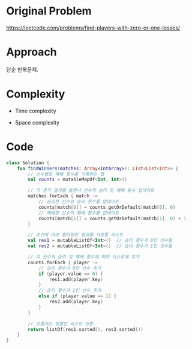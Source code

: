 # Original Problem

https://leetcode.com/problems/find-players-with-zero-or-one-losses/

# Approach

단순 반복문제.

# Complexity

- Time complexity

- Space complexity

# Code

```kotlin
class Solution {
    fun findWinners(matches: Array<IntArray>): List<List<Int>> {
        // 선수별로 패배 횟수를 기록하는 맵
        val counts = mutableMapOf<Int, Int>()

        // 각 경기 결과를 돌면서 선수의 승리 및 패배 횟수 업데이트
        matches.forEach { match ->
            // 승리한 선수의 승리 횟수를 업데이트
            counts[match[0]] = counts.getOrDefault(match[0], 0)
            // 패배한 선수의 패배 횟수를 업데이트
            counts[match[1]] = counts.getOrDefault(match[1], 0) + 1
        }

        // 조건에 따라 필터링된 결과를 저장할 리스트
        val res1 = mutableListOf<Int>()  // 승리 횟수가 0인 선수들
        val res2 = mutableListOf<Int>()  // 승리 횟수가 1인 선수들

        // 각 선수의 승리 및 패배 횟수에 따라 리스트에 추가
        counts.forEach { player ->
            // 승리 횟수가 0인 선수 추가
            if (player.value == 0) {
                res1.add(player.key)
            } 
            // 승리 횟수가 1인 선수 추가
            else if (player.value == 1) {
                res2.add(player.key)
            }
        }

        // 오름차순 정렬된 리스트 반환
        return listOf(res1.sorted(), res2.sorted())
    }
}
```

